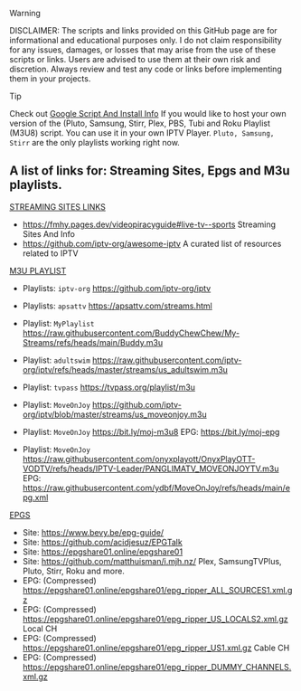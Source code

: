 > [!WARNING]
> DISCLAIMER: The scripts and links provided on this GitHub page are for informational and educational purposes only. I do not claim responsibility for any issues, damages, or losses that may arise from the use of these scripts or links. Users are advised to use them at their own risk and discretion. Always review and test any code or links before implementing them in your projects.


> [!TIP]
> Check out <a href="https://github.com/BuddyChewChew/My-Streams/tree/main/Google%20Script%20And%20Install%20Info" target="_blank">Google Script And Install Info</a> If you would like to host your own version of the (Pluto, Samsung, Stirr, Plex, PBS, Tubi and Roku Playlist (M3U8) script. You can use it in your own IPTV Player. `Pluto, Samsung, Stirr` are the only playlists working right now.
## A list of links for: Streaming Sites, Epgs and M3u playlists. 

<ins>STREAMING SITES LINKS</ins>
- https://fmhy.pages.dev/videopiracyguide#live-tv--sports Streaming Sites And Info
- https://github.com/iptv-org/awesome-iptv A curated list of resources related to IPTV

<ins>M3U PLAYLIST</ins>
- Playlists: `iptv-org` https://github.com/iptv-org/iptv
- Playlists: `apsattv` https://apsattv.com/streams.html


- Playlist: `MyPlaylist` https://raw.githubusercontent.com/BuddyChewChew/My-Streams/refs/heads/main/Buddy.m3u
- Playlist: `adultswim` https://raw.githubusercontent.com/iptv-org/iptv/refs/heads/master/streams/us_adultswim.m3u
- Playlist: `tvpass` https://tvpass.org/playlist/m3u
- Playlist: `MoveOnJoy` https://github.com/iptv-org/iptv/blob/master/streams/us_moveonjoy.m3u
- Playlist: `MoveOnJoy` https://bit.ly/moj-m3u8  EPG: https://bit.ly/moj-epg
- Playlist: `MoveOnJoy` https://raw.githubusercontent.com/onyxplayott/OnyxPlayOTT-VODTV/refs/heads/IPTV-Leader/PANGLIMATV_MOVEONJOYTV.m3u  EPG: https://raw.githubusercontent.com/ydbf/MoveOnJoy/refs/heads/main/epg.xml


<ins>EPGS</ins>
- Site: https://www.bevy.be/epg-guide/
- Site: https://github.com/acidjesuz/EPGTalk
- Site: https://epgshare01.online/epgshare01
- Site: https://github.com/matthuisman/i.mjh.nz/ Plex, SamsungTVPlus, Pluto, Stirr, Roku and more.
- EPG: (Compressed) https://epgshare01.online/epgshare01/epg_ripper_ALL_SOURCES1.xml.gz
- EPG: (Compressed) https://epgshare01.online/epgshare01/epg_ripper_US_LOCALS2.xml.gz Local CH
- EPG: (Compressed) https://epgshare01.online/epgshare01/epg_ripper_US1.xml.gz Cable CH
- EPG: (Compressed) https://epgshare01.online/epgshare01/epg_ripper_DUMMY_CHANNELS.xml.gz
